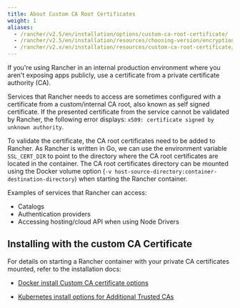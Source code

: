 ```yaml
---
title: About Custom CA Root Certificates
weight: 1
aliases:
  - /rancher/v2.5/en/installation/options/custom-ca-root-certificate/
  - /rancher/v2.5/en/installation/resources/choosing-version/encryption/custom-ca-root-certificate
  - /rancher/v2.x/en/installation/resources/custom-ca-root-certificate/
---
```


If you're using Rancher in an internal production environment where you aren't exposing apps publicly, use a certificate from a private certificate authority (CA).

Services that Rancher needs to access are sometimes configured with a certificate from a custom/internal CA root, also known as self signed certificate. If the presented certificate from the service cannot be validated by Rancher, the following error displays: `x509: certificate signed by unknown authority`.

To validate the certificate, the CA root certificates need to be added to Rancher. As Rancher is written in Go, we can use the environment variable `SSL_CERT_DIR` to point to the directory where the CA root certificates are located in the container. The CA root certificates directory can be mounted using the Docker volume option (`-v host-source-directory:container-destination-directory`) when starting the Rancher container.

Examples of services that Rancher can access:

- Catalogs
- Authentication providers
- Accessing hosting/cloud API when using Node Drivers

## Installing with the custom CA Certificate

For details on starting a Rancher container with your private CA certificates mounted, refer to the installation docs:

- [Docker install Custom CA certificate options]({{<baseurl>}}/rancher/v2.5/en/installation/other-installation-methods/single-node-docker/advanced/#custom-ca-certificate)

- [Kubernetes install options for Additional Trusted CAs]({{<baseurl>}}/rancher/v2.5/en/installation/install-rancher-on-k8s/chart-options/#additional-trusted-cas)

